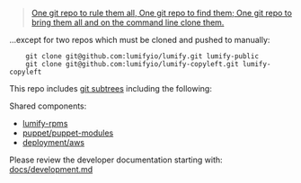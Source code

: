 > [One git repo to rule them all, One git repo to find them; One git repo to bring them all
and on the command line clone them.](http://en.wikipedia.org/wiki/The_one_ring#Inscription)

...except for two repos which must be cloned and pushed to manually:

        git clone git@github.com:lumifyio/lumify.git lumify-public
        git clone git@github.com:lumifyio/lumify-copyleft.git lumify-copyleft

This repo includes [git subtrees](https://github.com/git/git/blob/master/contrib/subtree/git-subtree.txt)
including the following:

Shared components:

- [lumify-rpms](https://github.com/altamiracorp/lumify-rpms)
- [puppet/puppet-modules](https://github.com/altamiracorp/puppt-modules)
- [deployment/aws](https://github.com/dsingley/aws)

Please review the developer documentation starting with: [docs/development.md](docs/development.md)
